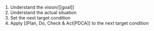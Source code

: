 1. Understand the vision/[[goal]]
2. Understand the actual situation
3. Set the next target condition
4. Apply [[Plan, Do, Check & Act|PDCA]] to the next target condition
